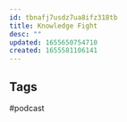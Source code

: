 ```yaml
---
id: tbnafj7usdz7ua8ifz318tb
title: Knowledge Fight
desc: ""
updated: 1655650754710
created: 1655581106141
---
```


## Tags

#podcast
